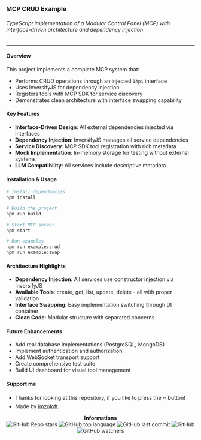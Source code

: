 ## <h3>MCP CRUD Example</h3>

<h6>TypeScript implementation of a Modular Control Panel (MCP) with interface-driven architecture and dependency injection</h6>

---

<h4>Overview</h4>

This project implements a complete MCP system that:
- Performs CRUD operations through an injected `IApi` interface
- Uses InversifyJS for dependency injection
- Registers tools with MCP SDK for service discovery
- Demonstrates clean architecture with interface swapping capability

<h4>Key Features</h4>

- **Interface-Driven Design**: All external dependencies injected via interfaces
- **Dependency Injection**: InversifyJS manages all service dependencies
- **Service Discovery**: MCP SDK tool registration with rich metadata
- **Mock Implementation**: In-memory storage for testing without external systems
- **LLM Compatibility**: All services include descriptive metadata

<h4>Installation & Usage</h4>

```bash
# Install dependencies
npm install

# Build the project
npm run build

# Start MCP server
npm start

# Run examples
npm run example:crud
npm run example:swap
```

<h4>Architecture Highlights</h4>

- **Dependency Injection**: All services use constructor injection via InversifyJS
- **Available Tools**: create, get, list, update, delete - all with proper validation
- **Interface Swapping**: Easy implementation switching through DI container
- **Clean Code**: Modular structure with separated concerns

<h4>Future Enhancements</h4>

- Add real database implementations (PostgreSQL, MongoDB)
- Implement authentication and authorization
- Add WebSocket transport support
- Create comprehensive test suite
- Build UI dashboard for visual tool management

<h4>Support me</h4>

- Thanks for looking at this repository, if you like to press the ⭐ button!
- Made by [imzoloft](https://github.com/imzoloft).

<p align="center">
    <b>Informations</b><br>
    <img alt="GitHub Repo stars" src="https://img.shields.io/github/stars/imzoloft/mcp-crud-example?color=fff">
    <img alt="GitHub top language" src="https://img.shields.io/github/languages/top/imzoloft/mcp-crud-example?color=fff">
    <img alt="GitHub last commit" src="https://img.shields.io/github/last-commit/imzoloft/mcp-crud-example?color=fff">
    <img alt="GitHub" src="https://img.shields.io/github/license/imzoloft/mcp-crud-example?color=fff">
    <img alt="GitHub watchers" src="https://img.shields.io/github/watchers/imzoloft/mcp-crud-example?color=fff">
</p>
